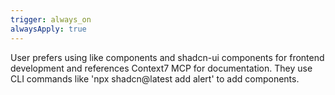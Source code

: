 ```yaml
---
trigger: always_on
alwaysApply: true
---
```


User prefers using like components and shadcn-ui components for frontend development and references Context7 MCP for documentation. They use CLI commands like 'npx shadcn@latest add alert' to add components.
